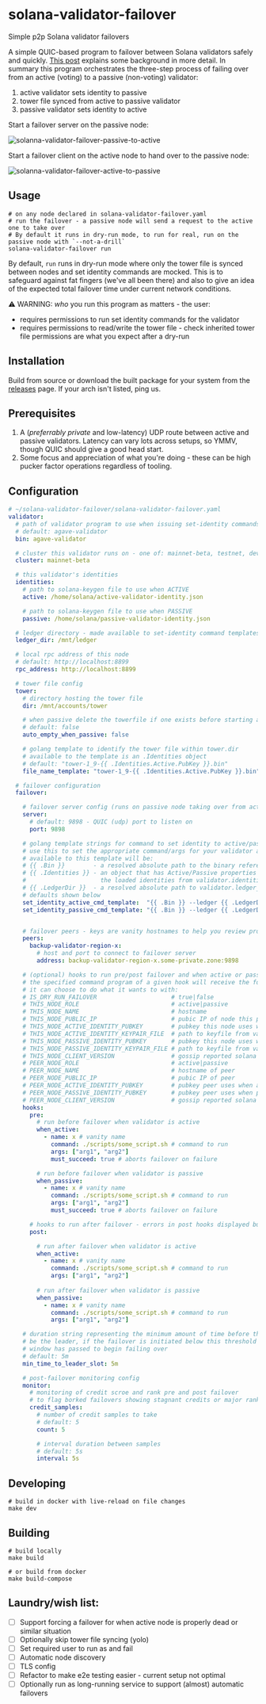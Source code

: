 # solana-validator-failover

Simple p2p Solana validator failovers

A simple QUIC-based program to failover between Solana validators safely and quickly. [This post](https://blog.solstrategies.io/quic-solana-validator-failovers-738d712ac737) explains some background in more detail. In summary this program orchestrates the three-step process of failing over from an active (voting) to a passive (non-voting) validator:

1. active validator sets identity to passive
2. tower file synced from active to passive validator
3. passive validator sets identity to active

Start a failover server on the passive node:

![solanna-validator-failover-passive-to-active](vhs/failover-passive-to-active.gif)

Start a failover client on the active node to hand over to the passive node:

![solanna-validator-failover-active-to-passive](vhs/failover-active-to-passive.gif)

## Usage

```shell
# on any node declared in solana-validator-failover.yaml
# run the failover - a passive node will send a request to the active one to take over
# By default it runs in dry-run mode, to run for real, run on the passive node with `--not-a-drill`
solana-validator-failover run
```

By default, `run` runs in dry-run mode where only the tower file is synced between nodes and set identity commands are mocked. This is to safeguard against fat fingers (we've all been there) and also to give an idea of the expected total failover time under current network conditions.

⚠️ WARNING: _who_ you run this program as matters - the user:
- requires permissions to run set identity commands for the validator
- requires permissions to read/write the tower file - check inherited tower file permissions are what you expect after a dry-run

## Installation

Build from source or download the built package for your system from the [releases](https://github.com/SOL-Strategies/solana-validator-failover/releases) page. If your arch isn't listed, ping us.

## Prerequisites

1. A (_preferrably private_ and low-latency) UDP route between active and passive validators. Latency can vary lots across setups, so YMMV, though QUIC should give a good head start.
2. Some focus and appreciation of what you're doing - these can be high pucker factor operations regardless of tooling.

## Configuration

```yaml
# ~/solana-validator-failover/solana-validator-failover.yaml
validator:
  # path of validator program to use when issuing set-identity commands
  # default: agave-validator
  bin: agave-validator

  # cluster this validator runs on - one of: mainnet-beta, testnet, devnet, localnet
  cluster: mainnet-beta

  # this validator's identities
  identities:
    # path to solana-keygen file to use when ACTIVE
    active: /home/solana/active-validator-identity.json

    # path to solana-keygen file to use when PASSIVE
    passive: /home/solana/passive-validator-identity.json

  # ledger directory - made available to set-identity command templates
  ledger_dir: /mnt/ledger

  # local rpc address of this node
  # default: http://localhost:8899
  rpc_address: http://localhost:8899

  # tower file config
  tower:
    # directory hosting the tower file
    dir: /mnt/accounts/tower

    # when passive delete the towerfile if one exists before starting a failover server
    # default: false
    auto_empty_when_passive: false

    # golang template to identify the tower file within tower.dir
    # available to the template is an .Identities object
    # default: "tower-1_9-{{ .Identities.Active.PubKey }}.bin"
    file_name_template: "tower-1_9-{{ .Identities.Active.PubKey }}.bin"

  # failover configuration
  failover:

    # failover server config (runs on passive node taking over from active node)
    server:
      # default: 9898 - QUIC (udp) port to listen on
      port: 9898

    # golang template strings for command to set identity to active/passive
    # use this to set the appropriate command/args for your validator as required
    # available to this template will be:
    # {{ .Bin }}        - a resolved absolute path to the binary referenced in validator.bin
    # {{ .Identities }} - an object that has Active/Passive properties referencing
    #                     the loaded identities from validator.identities
    # {{ .LedgerDir }}  - a resolved absolute path to validator.ledger_dir
    # defaults shown below
    set_identity_active_cmd_template:  "{{ .Bin }} --ledger {{ .LedgerDir }} set-identity {{ .Identities.Active.KeyFile }} --require-tower"
    set_identity_passive_cmd_template: "{{ .Bin }} --ledger {{ .LedgerDir }} set-identity {{ .Identities.Passive.KeyFile }}"


    # failover peers - keys are vanity hostnames to help you review program output better
    peers:
      backup-validator-region-x:
        # host and port to connect to failover server
        address: backup-validator-region-x.some-private.zone:9898

    # (optional) hooks to run pre/post failover and when active or passive
    # the specified command program of a given hook will receive the following run-time env vars
    # it can choose to do what it wants to with:
    # IS_DRY_RUN_FAILOVER                     # true|false
    # THIS_NODE_ROLE                          # active|passive
    # THIS_NODE_NAME                          # hostname
    # THIS_NODE_PUBLIC_IP                     # pubic IP of node this program runs on
    # THIS_NODE_ACTIVE_IDENTITY_PUBKEY        # pubkey this node uses when active
    # THIS_NODE_ACTIVE_IDENTITY_KEYPAIR_FILE  # path to keyfile from validator.identities.active
    # THIS_NODE_PASSIVE_IDENTITY_PUBKEY       # pubkey this node uses when active
    # THIS_NODE_PASSIVE_IDENTITY_KEYPAIR_FILE # path to keyfile from validator.identities.active
    # THIS_NODE_CLIENT_VERSION                # gossip reported solana validator client semantic version for this node
    # PEER_NODE_ROLE                          # active|passive
    # PEER_NODE_NAME                          # hostname of peer
    # PEER_NODE_PUBLIC_IP                     # pubic IP of peer
    # PEER_NODE_ACTIVE_IDENTITY_PUBKEY        # pubkey peer uses when active
    # PEER_NODE_PASSIVE_IDENTITY_PUBKEY       # pubkey peer uses when passive
    # PEER_NODE_CLIENT_VERSION                # gossip reported solana validator client semantic version for peer node
    hooks:
      pre:
        # run before failover when validator is active
        when_active:
          - name: x # vanity name
            command: ./scripts/some_script.sh # command to run
            args: ["arg1", "arg2"]
            must_succeed: true # aborts failover on failure

        # run before failover when validator is passive
        when_passive:
          - name: x # vanity name
            command: ./scripts/some_script.sh # command to run
            args: ["arg1", "arg2"]
            must_succeed: true # aborts failover on failure

      # hooks to run after failover - errors in post hooks displayed but do nothing
      post:

        # run after failover when validator is active
        when_active:
          - name: x # vanity name
            command: ./scripts/some_script.sh # command to run
            args: ["arg1", "arg2"]
    
        # run after failover when validator is passive
        when_passive:
          - name: x # vanity name
            command: ./scripts/some_script.sh # command to run
            args: ["arg1", "arg2"]

    # duration string representing the minimum amount of time before the active node is due to
    # be the leader, if the failover is initiated below this threshold it will wait until this
    # window has passed to begin failing over
    # default: 5m
    min_time_to_leader_slot: 5m

    # post-failover monitoring config
    monitor:
      # monitoring of credit scroe and rank pre and post failover
      # to flag borked failovers showing stagnant credits or major rank slips
      credit_samples:
        # number of credit samples to take
        # default: 5
        count: 5

        # interval duration between samples
        # default: 5s
        interval: 5s
```

## Developing

```shell
# build in docker with live-reload on file changes
make dev
```

## Building

```shell
# build locally
make build

# or build from docker
make build-compose
```

## Laundry/wish list:

- [ ] Support forcing a failover for when active node is properly dead or similar situation
- [ ] Optionally skip tower file syncing (yolo)
- [ ] Set required user to run as and fail
- [ ] Automatic node discovery 
- [ ] TLS config
- [ ] Refactor to make e2e testing easier - current setup not optimal
- [ ] Optionally run as long-running service to support (almost) automatic failovers
